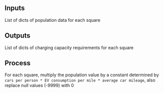 ## Inputs
List of dicts of population data for each square
## Outputs
List of dicts of charging capacity requirements for each square
## Process
For each square, multiply the population value by a constant determined by `cars per person * EV consumption per mile * average car mileage`, also replace null values (-9999) with 0